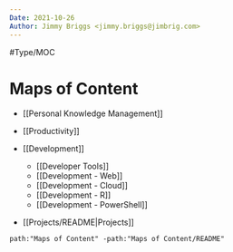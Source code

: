 ```yaml
---
Date: 2021-10-26
Author: Jimmy Briggs <jimmy.briggs@jimbrig.com>
---
```


#Type/MOC

# Maps of Content

- [[Personal Knowledge Management]]
- [[Productivity]]
- [[Development]]
	- [[Developer Tools]]
	- [[Development - Web]]
	- [[Development - Cloud]]
	- [[Development - R]]
	- [[Development - PowerShell]]

- [[Projects/README|Projects]]

```query
path:"Maps of Content" -path:"Maps of Content/README"
```